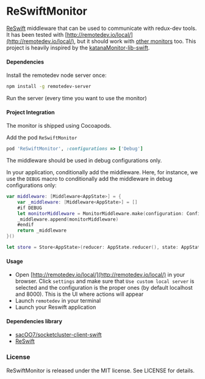 # ReSwiftMonitor

[ReSwift](https://github.com/ReSwift/ReSwift) middleware that can be used to communicate with redux-dev tools. It has been tested with  [http://remotedev.io/local/](http://remotedev.io/local/), but it should work with [other monitors]( https://github.com/zalmoxisus/remote-redux-devtools#monitoring) too.
This project is heavily inspired by the [katanaMonitor-lib-swift](https://github.com/bolismauro/katanaMonitor-lib-swift). 

#### Dependencies 

Install the remotedev node server once:

```sh
npm install -g remotedev-server
```

Run the server (every time you want to use the monitor)

#### Project Integration
The monitor is shipped using Cocoapods.

Add the pod `ReSwiftMonitor`

```ruby
pod 'ReSwiftMonitor', :configurations => ['Debug']
```

The middleware should be used in debug configurations only.

In your application, conditionally add the middleware. Here, for instance, we use the `DEBUG` macro to conditionally add the middleware in debug configurations only:

```swift
var middleware: [Middleware<AppState>] = {
    var _middleware: [Middleware<AppState>] = []
    #if DEBUG
    let monitorMiddleware = MonitorMiddleware.make(configuration: Configuration())
    _middleware.append(monitorMiddleware)
    #endif
    return _middleware
}()

let store = Store<AppState>(reducer: AppState.reducer(), state: AppState(), middleware: middleware)

```



#### Usage

* Open [http://remotedev.io/local/](http://remotedev.io/local/) in your browser. Click `settings` and make sure that `Use custom local server` is selected and the configuration is the proper ones (by default localhost and 8000). This is the UI where actions will appear
* Launch `remotedev` in your terminal
* Launch your Reswift application

#### Dependencies library
- [sacOO7/socketcluster-client-swift](https://github.com/sacOO7/socketcluster-client-swift)
- [ReSwift](https://github.com/ReSwift/ReSwift)

### License

ReSwiftMonitor is released under the MIT license. See LICENSE for details.

